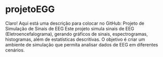 # projetoEGG
 Claro! Aqui está uma descrição para colocar no GitHub:  Projeto de Simulação de Sinais de EEG Este projeto simula sinais de EEG (Eletroencefalograma), gerando gráficos de sinais, espectrogramas, histogramas, além de estatísticas descritivas. O objetivo é criar um ambiente de simulação que permita analisar dados de EEG em diferentes cenários.
